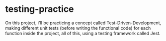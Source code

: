 # testing-practice

On this project, i'll be practicing a concept called Test-Driven-Development, making different unit tests (before writing the functional code) for each function inside the project, all of this, using a testing framework called Jest.
